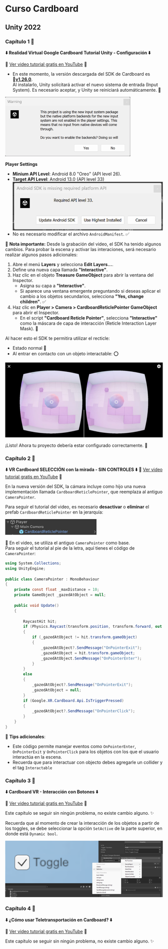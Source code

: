 # Curso Cardboard
## Unity 2022

### Capítulo 1 📖
**⬇️ Realidad Virtual Google Cardboard Tutorial Unity - Configuración ⬇️**

🔗 [Ver video tutorial gratis en YouTube](https://youtu.be/CwgOl1JAyeY) 🎥


- En este momento, la versión descargada del SDK de Cardboard es 🔗[**v1.26.0**](https://github.com/googlevr/cardboard-xr-plugin/releases/tag/v1.26.0).  
Al instalarlo, Unity solicitará activar el nuevo sistema de entrada (Input System). Es necesario aceptar, y Unity se reiniciará automáticamente. 🔄
<img src="./DocAssets/image-0.png" alt="Imagen de referencia" width="400" />

**Player Settings**
- **Minium API Level**: Android 8.0 "Oreo" (API level 26).  
- **Target API Level**: Android 13.0 (API level 33)
![alt text](./DocAssets/image-1.png)
- No es necesario modificar el archivo `AndroidManifest`. ✅

📌 **Nota importante:** Desde la grabación del video, el SDK ha tenido algunos cambios. Para probar la escena y activar las interaciones, será necesario realizar algunos pasos adicionales:  

1. Abre el menú **Layers** y selecciona **Edit Layers...**.  
2. Define una nueva capa llamada **"Interactive"**.  
3. Haz clic en el objeto **Treasure GameObject** para abrir la ventana del Inspector.  
   - Asigna su capa a **"Interactive"**.  
   - Si aparece una ventana emergente preguntando si deseas aplicar el cambio a los objetos secundarios, selecciona **"Yes, change children"**. ✅  
4. Haz clic en **Player > Camera > CardboardReticlePointer GameObject** para abrir el Inspector.  
   - En el script **"Cardboard Reticle Pointer"**, selecciona **"Interactive"** como la máscara de capa de interacción (Reticle Interaction Layer Mask). 🎯  

Al hacer esto el SDK te permitira utilizar el recticle:
- Estado normal 🔴
- Al entrar en contacto con un objeto interactable: ⭕

![alt text](./DocAssets/image-2.png)

¡Listo! Ahora tu proyecto debería estar configurado correctamente. 🚀

### Capítulo 2 📖
**⬇️ VR Cardboard SELECCIÓN con la mirada - SIN CONTROLES ⬇️**
🔗 [Ver video tutorial gratis en YouTube](https://youtu.be/q5AvXfoGAyg) 🎥

En la nueva versión del SDK, la cámara incluye como hijo una nueva implementación llamada `CardboardReticlePointer`, que reemplaza al antiguo `CameraPointer`.  

Para seguir el tutorial del video, es necesario **desactivar** o **eliminar** el prefab `CardboardReticlePointer` en la jerarquía:  

![Referencia visual](./DocAssets/image-3.png)  

📌 En el video, se utiliza el antiguo `CameraPointer` como base.  
Para seguir el tutorial al pie de la letra, aquí tienes el código de `CameraPointer`:

```csharp
using System.Collections;
using UnityEngine;

public class CameraPointer : MonoBehaviour
{
    private const float _maxDistance = 10;
    private GameObject _gazedAtObject = null;

    public void Update()
    {

        RaycastHit hit;
        if (Physics.Raycast(transform.position, transform.forward, out hit, _maxDistance))
        {
            if (_gazedAtObject != hit.transform.gameObject)
            {
                _gazedAtObject?.SendMessage("OnPointerExit");
                _gazedAtObject = hit.transform.gameObject;
                _gazedAtObject.SendMessage("OnPointerEnter");
            }
        }
        else
        {
            _gazedAtObject?.SendMessage("OnPointerExit");
            _gazedAtObject = null;
        }
        if (Google.XR.Cardboard.Api.IsTriggerPressed)
        {
            _gazedAtObject?.SendMessage("OnPointerClick");
        }
    }
}
```

👾 **Tips adicionales**: 
- Este código permite manejar eventos como `OnPointerEnter`, `OnPointerExit` y `OnPointerClick` para los objetos con los que el usuario interactúa en la escena.  
- Recuerda que para interactuar con objecto debes agregarle un collider y el tag `Interactable`

### Capítulo 3 📖
**⬇️ Cardboard VR - Interacción con Botones ⬇️**

🔗 [Ver video tutorial gratis en YouTube](https://youtu.be/hu1bMy6woN8) 🎥

Este capítulo se seguir sin ningún problema, no existe cambio alguno. ✨

Recuerda que al momento de crear la interacción de los objetos a partir de los toggles, se debe seleccionar la opción `SetActive` de la parte superior, en donde está `Dynamic bool`.

![Referencia visual](./DocAssets/image-4.png)  

### Capítulo 4 📖
**⬇️ ¿Cómo usar Teletransportación en Cardboard? ⬇️**

🔗 [Ver video tutorial gratis en YouTube](https://youtu.be/7uZvH-7F-d4) 🎥

Este capítulo se seguir sin ningún problema, no existe cambio alguno. ✨

